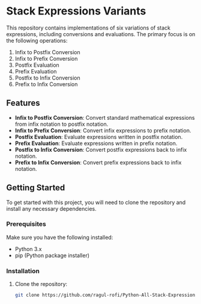 # Stack Expressions Variants

This repository contains implementations of six variations of stack expressions, including conversions and evaluations. The primary focus is on the following operations:

1. Infix to Postfix Conversion
2. Infix to Prefix Conversion
3. Postfix Evaluation
4. Prefix Evaluation
5. Postfix to Infix Conversion
6. Prefix to Infix Conversion


## Features

- **Infix to Postfix Conversion**: Convert standard mathematical expressions from infix notation to postfix notation.
- **Infix to Prefix Conversion**: Convert infix expressions to prefix notation.
- **Postfix Evaluation**: Evaluate expressions written in postfix notation.
- **Prefix Evaluation**: Evaluate expressions written in prefix notation.
- **Postfix to Infix Conversion**: Convert postfix expressions back to infix notation.
- **Prefix to Infix Conversion**: Convert prefix expressions back to infix notation.

## Getting Started

To get started with this project, you will need to clone the repository and install any necessary dependencies.

### Prerequisites

Make sure you have the following installed:

- Python 3.x
- pip (Python package installer)

### Installation

1. Clone the repository:

   ```bash
   git clone https://github.com/ragul-rofi/Python-All-Stack-Expression-Variants.git
